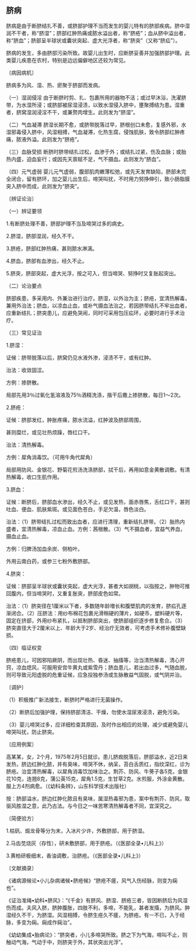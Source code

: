 ## 脐病

脐病是由于断脐结扎不善，或脐部护理不当而发生的婴儿特有的脐部疾病。脐中湿润不干者，称“脐湿”；脐部红肿热痛或脓水溢出者，称“脐疮”；血从脐中溢出者，称“脐血”；脐部呈半球状或囊状突起、虚大光浮者，称“脐突”（又称“脐疝”）。

脐病的发生，多由脐部污染所致。故婴儿出生时，应断脐妥善并加强脐部护理。此类婴儿疾患在农村，特别是边远偏僻地区还较为常见。

〔病因病机〕

脐病多为风、湿、热、瘀聚于脐部而发病。

（一）湿润侵淫  由于断脐时剪、扎、包裹所用的器物不洁；或过早沐浴，洗濯脐带，为水湿所浸；或脐部被尿湿浸渍，以致水湿侵入脐中，壅聚搏结为患。湿重者，脐窝湿润浸淫不干，或兼赘肉增生。此则发为“脐湿”。

（二）气血凝滞  脐湿长期不愈，或脐带脱落过早，脐根创口未愈，复感外邪，水湿邪毒侵入脐中，风湿相搏，气血凝滞，化热生腐，侵蚀肌肤，致令脐部红肿疼痛，脓液外溢。此则发为“脐疮”。

（三）血脉受损  断脐时脐带结扎过松，血渗于外；或结扎过紧，伤及血脉；或胎热内盛，迫血妄行；或因先天禀赋不足，气不摄血。此则发为“脐血”。

（四）元气虚弱  婴儿元气虚弱，腹部肌肉嫩薄松弛，或先天发育缺陷，脐部未完全闭合，留有脐环，加之婴儿出生后，啼哭叫扰，不时用力努挣伸引，致小肠脂膜突入脐中而成，此则发为“脐突”。

〔辨证论治〕

（一）辨证要领

1.有断脐处理不善，脐部护理不当及啼哭过多的病史。

2.脐湿，脐部湿润，经久不干。

3.脐疮，脐部红肿热痛，甚则脓水淋漓。

4.脐血，脐部有血渗出，经久不止。

5.脐突，脐部突起，虚大光浮，按之可入，但当啼哭、努挣时又复胀起突出。

（二）论治要点

脐部疾患，多采用内、外兼治进行治疗。脐湿，以外治为主；脐疮，宜清热解毒，兼用外治法；脐血，以凉血止血，或补气摄血法治之，若因脐带结扎不牢出血者，应重新结扎；脐突患儿，应避免哭闹，同时可采用包压疝环，必要时进行手术治疗。

（三）常见证治

1.脐湿：

证候：脐带脱落以后，脐窝仍见水液外渗，浸渍不干，或有红肿。

治法：收敛固涩。

方例：掺脐散。

局部先用3％过氧化氢溶液及75％酒精洗涤，揩干后撒上掺脐散，每日1〜2次。

2.脐疮：

证候：脐部发红，肿胀疼痛，脓水流溢，红肿波及脐部周围，

甚则糜烂，或见壮热烦躁，唇红口干。

治法：清热解毒。

方例：犀角消毒饮。（可用牛角代犀角）

局部用防风、金银花、野菊花煎汤洗涤脐部，拭干后，再用如意金黄散调敷。有清热解毒，收口生肌作用。

3.脐血：

证候：断脐后，脐部血水渗出，经久不止，或见发热，面赤唇焦，舌红口干，甚则吐血、便血、肌肤紫斑。或见面色苍白，手足欠温，唇色淡白。

治法：（1）脐带结扎过松而致出血者，应进行清理，重新结扎脐带。（2）胎热内盛者，宜清热解毒，凉血止血。方例：茜根散。（3）气不摄血者，宜益气养血，摄血止血。

方例：归脾汤加血余炭、侧柏叶。

外用云南白药，或参三七粉外敷脐部。

4.脐突：

证候：脐部呈半球状或囊状突起，虚大光浮，甚者大如胡桃，以指按之，肿物可推回腹内，但当啼哭时，又重复胀突，脐部皮色如常。

治法：（1）脐突径在1厘米以下者，多数随年龄増长和腹壁肌肉的发育，脐疝孔逐渐闭合。（2）压脐法：用纱布棉花包裹光滑稍硬的薄片，如硬币，塑料硬片等，固定在挤部，外用纱布紧扎，以抵制脐部突出，使脐部组织逐步修复愈合。（3）脐突直径大于2厘米以上、年龄大于2岁、经治疗无效者，可考虑手术修补腹壁缺损。

（四）临证权变

脐疮患儿，可因邪陷厥阴，而出现壮热、昏迷、抽搐等，治当清热解毒，清心开窍，凉血熄风，可服用安宫牛黄丸或紫雪丹；脐血患儿，若出血过多，气随血脱，则可导致元阳虚脱的危重证候，应急投独参汤或生脉散益气固脱，或气阴并治。

〔调护〕

（1）积极推广新法接生，断脐时严格进行无菌操作。

（2）断脐后加强护理，保持脐部清洁、干燥，勿使水湿尿液浸渍，避免污染。

（3）婴儿啼哭过多，应详细检查其原因，及时作出相应的处理，减少或避免婴儿啼哭叫扰，防止脐突。

〔应用例案〕

高某某，女，2个月，1975年2月5日就诊。患儿脐痂脱落后，脐部溢水，近2日来发热，脐边红肿化脓，并有臭味，啼哭不休，纳呆，苔白舌质红，指纹深红，诊为脐疮。治宜清热解毒，以犀角消毒饮加味治之。荆芥、防风、牛蒡子各5克，金银花10克，连翘8克，蒲公英15克，犀角1.5克，生甘草2克。水煎服，外涂金黄散。服上方4剂病愈。（《幼科条辨》，山东科学技术出版社）

按：脐部溢水，脐边红肿化脓且有臭味，属湿热毒邪为患，案中有荆芥、防风，取驱风胜湿之意，此乃古法。与今日之一味苦寒清热解毒者不同，宜深究之。

〔简便验方〕

1.枯矾、煅龙骨等分为末，入冰片少许，外敷脐部，用于脐湿。

2.马齿苋烧灰（存性），研末敷脐部，用于脐疮。（《医部全录•儿科上》）

3.黄柏研极细末，香油调敷，治脐疮。（《医部全录•儿科上》）

〔文献摘录〕

《诸病源候论•小儿杂病诸候•脐疮候》“脐疮不瘥，风气入伤经脉，则变为痫也”。

《证治准绳•幼科•脐风》：“《千金》有脐风、脐湿、脐疮三者，皆因断脐后为风湿伤而成。夫风入脐，脐肿腹胀，四肢不利，多啼，不能乳，甚者发搐，为脐风。肿湿经久不干，为脐湿。风湿相搏，令脐生疮久不瘥，为脐疮。有一不已，入于经脉，多变为痫。痫成作痫治”。

《幼幼集成•胎病论》：“脐突者，小儿多啼哭所致。脐之下为气海，啼叫不止，则触动气海，气动于中，则脐突于外，其状突出光浮”。
